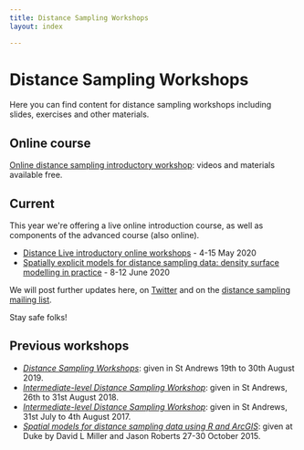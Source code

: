 ```yaml
---
title: Distance Sampling Workshops
layout: index

---
```


# Distance Sampling Workshops

Here you can find content for distance sampling workshops including slides, exercises and other materials.

## Online course

[Online distance sampling introductory workshop](online-course): videos and materials available free.


## Current

This year we're offering a live online introduction course, as well as components of the advanced course (also online).

 - [Distance Live introductory online workshops](https://www.creem.st-andrews.ac.uk/distance-live-online-workshops/) - 4-15 May 2020
 - [Spatially explicit models for distance sampling data: density surface modelling in practice](http://workshops.distancesampling.org/online-dsm-2020/) - 8-12 June 2020


We will post further updates here, on [Twitter](http://twitter.com/distancesamp) and on the [distance sampling mailing list](https://groups.google.com/forum/#!forum/distance-sampling).

Stay safe folks!


## Previous workshops

- [*Distance Sampling Workshops*](standrews-2019): given in St Andrews 19th to 30th August 2019.
- [*Intermediate-level Distance Sampling Workshop*](stand-intermed-2018): given in St Andrews, 26th to 31st August 2018.
- [*Intermediate-level Distance Sampling Workshop*](stand-intermed-2017): given in St Andrews, 31st July to 4th August 2017.
- [*Spatial models for distance sampling data using R and ArcGIS*](duke-spatial-2015): given at Duke by David L Miller and Jason Roberts 27-30 October 2015.

